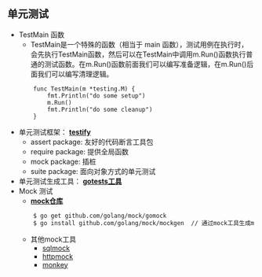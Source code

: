 ## 单元测试

* TestMain 函数
    * TestMain是一个特殊的函数（相当于 main 函数），测试用例在执行时，会先执行TestMain函数，然后可以在TestMain中调用m.Run()函数执行普通的测试函数。在m.Run()函数前面我们可以编写准备逻辑，在m.Run()后面我们可以编写清理逻辑。
    ```golang
        func TestMain(m *testing.M) {
            fmt.Println("do some setup")
            m.Run()
            fmt.Println("do some cleanup")
        }
    ```
* 单元测试框架： **[testify](https://github.com/stretchr/testify)**
    * assert package: 友好的代码断言工具包
    * require package: 提供全局函数
    * mock package: 插桩
    * suite package: 面向对象方式的单元测试
* 单元测试生成工具： **[gotests工具](https://github.com/cweill/gotests)**
* Mock 测试
    * **[mock仓库](https://github.com/golang/mock)**
    ```bash
        $ go get github.com/golang/mock/gomock
        $ go install github.com/golang/mock/mockgen  // 通过mock工具生成mock代码
    ```
    * 其他mock工具
        * [sqlmock](https://github.com/DATA-DOG/go-sqlmock)
        * [httpmock](https://github.com/jarcoal/httpmock)
        * [monkey](https://github.com/bouk/monkey)